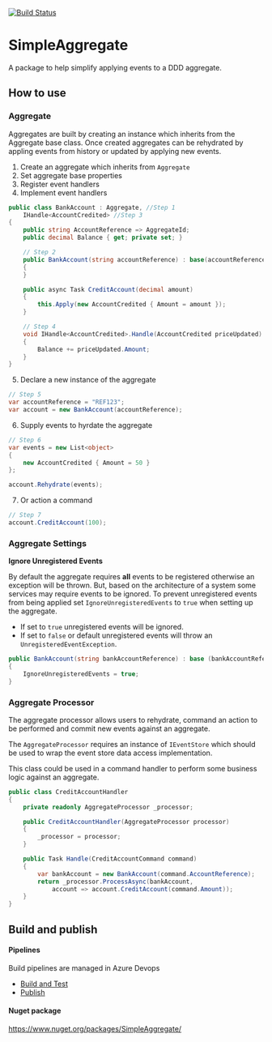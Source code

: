 [![Build Status](https://jonpovey.visualstudio.com/SimpleAggregate/_apis/build/status/Publish?branchName=master)](https://jonpovey.visualstudio.com/SimpleAggregate/_build/latest?definitionId=16&branchName=master)

# SimpleAggregate
A package to help simplify applying events to a DDD aggregate.

## How to use

### Aggregate
Aggregates are built by creating an instance which inherits from the Aggregate base class. Once created aggregates can be rehydrated by appling events from history or updated by applying new events.

1. Create an aggregate which inherits from `Aggregate`
2. Set aggregate base properties
3. Register event handlers
4. Implement event handlers

```c#
public class BankAccount : Aggregate, //Step 1
    IHandle<AccountCredited> //Step 3
{
    public string AccountReference => AggregateId;
    public decimal Balance { get; private set; }

    // Step 2
    public BankAccount(string accountReference) : base(accountReference)
    {
    }

    public async Task CreditAccount(decimal amount)
    {
        this.Apply(new AccountCredited { Amount = amount });
    }

    // Step 4
    void IHandle<AccountCredited>.Handle(AccountCredited priceUpdated)
    {
        Balance += priceUpdated.Amount;
    }
}

```

5. Declare a new instance of the aggregate
```c#
// Step 5
var accountReference = "REF123";
var account = new BankAccount(accountReference);
```
6. Supply events to hyrdate the aggregate
```c#
// Step 6
var events = new List<object>
{
    new AccountCredited { Amount = 50 }
};

account.Rehydrate(events);
```

7. Or action a command
```c#
// Step 7
account.CreditAccount(100);
```

### Aggregate Settings

**Ignore Unregistered Events**

By default the aggregate requires **all** events to be registered otherwise an exception will be thrown. But, based on the architecture of a system some services may require events to be ignored. To prevent unregistered events from being applied set `IgnoreUnregisteredEvents` to `true` when setting up the aggregate.

- If set to `true` unregistered events will be ignored. 
- If set to `false` or default unregistered events will throw an `UnregisteredEventException`.

```c#
public BankAccount(string bankAccountReference) : base (bankAccountReference)
{
    IgnoreUnregisteredEvents = true;
}
```

### Aggregate Processor
The aggregate processor allows users to rehydrate, command an action to be performed and commit new events against an aggregate.

The `AggregateProcessor` requires an instance of `IEventStore` which should be used to wrap the event store data access implementation.

This class could be used in a command handler to perform some business logic against an aggregate.

```c#
public class CreditAccountHandler
{
    private readonly AggregateProcessor _processor;

    public CreditAccountHandler(AggregateProcessor processor)
    {
        _processor = processor;
    }

    public Task Handle(CreditAccountCommand command)
    {
        var bankAccount = new BankAccount(command.AccountReference);
        return _processor.ProcessAsync(bankAccount, 
            account => account.CreditAccount(command.Amount));
    }
}

```

## Build and publish
#### Pipelines
Build pipelines are managed in Azure Devops
- [Build and Test](https://jonpovey.visualstudio.com/SimpleAggregate/_build?definitionId=17)
- [Publish](https://jonpovey.visualstudio.com/SimpleAggregate/_build?definitionId=16)

#### Nuget package
https://www.nuget.org/packages/SimpleAggregate/
